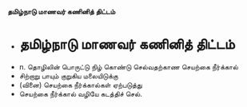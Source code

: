 **தமிழ்நாடு மாணவர் கணினித் திட்டம்**
- # தமிழ்நாடு மாணவர் கணினித் திட்டம்
- n. தொழிலின் பொருட்டு நிழ் கொண்டு செல்வதற்காண செயற்கை நீர்க்கால்
- சிற்றாறு பாயும் குறுகிய மலையிடுக்கு
- (வினை) செயற்கை நீர்க்கால்கள் ஏற்படுத்து
- செயற்கை நீர்க்கால் வழியே கடத்திச் செல்.

